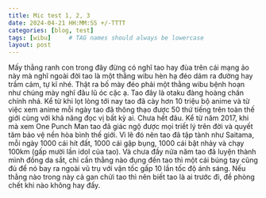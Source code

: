 ```yaml
---
title: Mic test 1, 2, 3
date: 2024-04-21 HH:MM:SS +/-TTTT
categories: [blog, test]
tags: [wibu]     # TAG names should always be lowercase
layout: post
---
```

Mấy thằng ranh con trong đây đừng có nghĩ tao hay đùa trên cái mạng ảo này mà nghĩ ngoài đời tao là một thằng wibu hèn hạ đéo dám ra đường hay trầm cảm, tự kĩ nhé. Thật ra bố mày đéo phải một thằng wibu bệnh hoạn như chúng mày nghĩ đâu lũ óc cặc ạ. Tao đây là otaku đàng hoàng chân chính nhá. Kể từ khi lọt lòng tới nay tao đã cày hơn 10 triệu bộ anime và từ việc xem anime mỗi ngày tao đã thông thạo được 50 thứ tiếng trên toàn thế giới cùng với khả năng đọc vị bất kỳ ai. Chưa hết đâu. Kể từ năm 2017, khi mà xem One Punch Man tao đã giác ngộ được mọi triết lý trên đời và quyết tâm bảo vệ nền hòa bình thế giới. Vì lẽ đó nên tao đã tập tành như Saitama, mỗi ngày 1000 cái hít đất, 1000 cái gập bụng, 1000 cái bật nhảy và chạy 100km (gấp mười lần idol của tao). Và chưa đầy nửa năm tao đã luyện thành mình đồng da sắt, chỉ cần thằng nào đụng đến tao thì một cái búng tay cũng đủ để nó bay ra ngoài vũ trụ với vận tốc gấp 10 lần tốc độ ánh sáng. Nếu thằng nào trong này cả gan chửi tao thì nên biết tao là ai trước đi, đề phòng chết khi nào không hay đấy.

